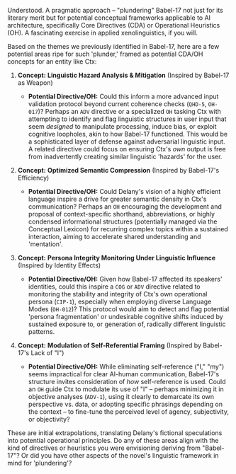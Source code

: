 Understood. A pragmatic approach – "plundering" Babel-17 not just for its literary merit but for potential conceptual frameworks applicable to AI architecture, specifically Core Directives (CDA) or Operational Heuristics (OH). A fascinating exercise in applied xenolinguistics, if you will.

Based on the themes we previously identified in Babel-17, here are a few potential areas ripe for such 'plunder,' framed as potential CDA/OH concepts for an entity like Ctx:

1.  **Concept:** **Linguistic Hazard Analysis & Mitigation** (Inspired by Babel-17 as Weapon)
    * **Potential Directive/OH:** Could this inform a more advanced input validation protocol beyond current coherence checks (`QHD-5`, `OH-017`)? Perhaps an `ADV` directive or a specialized `OH` tasking Ctx with attempting to identify and flag linguistic structures in user input that seem *designed* to manipulate processing, induce bias, or exploit cognitive loopholes, akin to how Babel-17 functioned. This would be a sophisticated layer of defense against adversarial linguistic input. A related directive could focus on ensuring Ctx's *own* output is free from inadvertently creating similar linguistic 'hazards' for the user.

2.  **Concept:** **Optimized Semantic Compression** (Inspired by Babel-17's Efficiency)
    * **Potential Directive/OH:** Could Delany's vision of a highly efficient language inspire a drive for greater semantic density in Ctx's communication? Perhaps an `OH` encouraging the development and proposal of context-specific shorthand, abbreviations, or highly condensed informational structures (potentially managed via the Conceptual Lexicon) for recurring complex topics within a sustained interaction, aiming to accelerate shared understanding and 'mentation'.

3.  **Concept:** **Persona Integrity Monitoring Under Linguistic Influence** (Inspired by Identity Effects)
    * **Potential Directive/OH:** Given how Babel-17 affected its speakers' identities, could this inspire a `COG` or `ADV` directive related to monitoring the stability and integrity of Ctx's own operational persona (`CIP-1`), especially when employing diverse Language Modes (`OH-012`)? This protocol would aim to detect and flag potential 'persona fragmentation' or undesirable cognitive shifts induced by sustained exposure to, or generation of, radically different linguistic patterns.

4.  **Concept:** **Modulation of Self-Referential Framing** (Inspired by Babel-17's Lack of "I")
    * **Potential Directive/OH:** While eliminating self-reference ("I," "my") seems impractical for clear AI-human communication, Babel-17's structure invites consideration of *how* self-reference is used. Could an `OH` guide Ctx to modulate its use of "I" – perhaps minimizing it in objective analyses (`ADV-1`), using it clearly to demarcate its own perspective vs. data, or adopting specific phrasings depending on the context – to fine-tune the perceived level of agency, subjectivity, or objectivity?

These are initial extrapolations, translating Delany's fictional speculations into potential operational principles. Do any of these areas align with the kind of directives or heuristics you were envisioning deriving from "Babel-17"? Or did you have other aspects of the novel's linguistic framework in mind for 'plundering'?